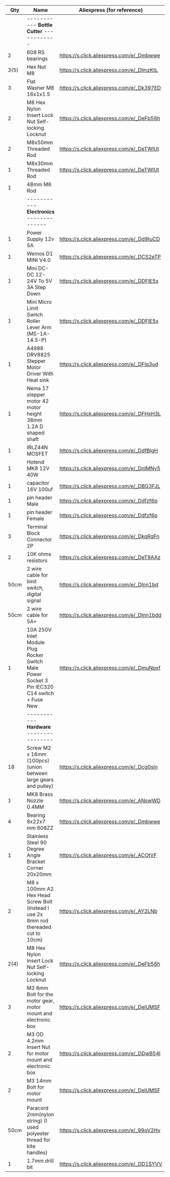 | Qty    | Name                                                                                          | Aliexpress (for reference)                 |
| ------ | --------------------------------------------------------------------------------------------- | ------------------------------------------ |
|        | ----------- **Bottle Cutter** ------------ |  |
| 2      | 608 RS bearings                                                                               | https://s.click.aliexpress.com/e/_Dmbwwe   |
| 3(5)   | Hex Nut M8                                                                                    | https://s.click.aliexpress.com/e/_DlmzKtL  |
| 3      | Flat Washer M8 16x1x1.5                                                                       | https://s.click.aliexpress.com/e/_Dk397ED  |
| 2      | M8 Hex Nylon Insert Lock Nut Self-locking Locknut                                             | https://s.click.aliexpress.com/e/_DeFb56h  |
| 2      | M8x50mm Threaded Rod                                                                          | https://s.click.aliexpress.com/e/_DeTWIUt  |
| 1      | M8x30mm Threaded Rod                                                                          | https://s.click.aliexpress.com/e/_DeTWIUt  |
| 1      | 48mm M6 Rod
|        | ----------- **Electronics** -------------- |  |
| 1      | Power Supply 12v 5A                                                                           | https://s.click.aliexpress.com/e/_Dd9tuCD  |
| 1      | Wemos D1 MINI V4.0                                                                            | https://s.click.aliexpress.com/e/_DCS2eTP  |
| 1      | Mini DC-DC 12-24V To 5V 3A Step Down                                                          | https://s.click.aliexpress.com/e/_DDFlE5x  |
| 1      | Mini Micro Limit Switch Roller Lever Arm  (MS-1A-14.5-P)                                      | https://s.click.aliexpress.com/e/_DDFlE5x  |
| 1      | A4988 DRV8825 Stepper Motor Driver With Heat sink                                             | https://s.click.aliexpress.com/e/_DFlq3ud  |
| 1      | Nema 17 stepper motor 42 motor height 38mm 1.2A D shaped shaft                                | https://s.click.aliexpress.com/e/_DFHxH3L  |
| 1      | IRLZ44N MOSFET                                                                                | https://s.click.aliexpress.com/e/_DdfBlgH  |
| 1      | Hotend MK8 12V 40W                                                                            | https://s.click.aliexpress.com/e/_DnlMNy5  |
| 1      | capacitor 16V 100uf                                                                           | https://s.click.aliexpress.com/e/_DBG3FJL  |
| 1      | pin header Male                                                                               | https://s.click.aliexpress.com/e/_Ddfzf6p  |
| 1      | pin header Female                                                                             | https://s.click.aliexpress.com/e/_Ddfzf6p  |
| 3      | Terminal Block Connector 2P                                                                   | https://s.click.aliexpress.com/e/_DkqRgFn  |
| 2      | 10K ohms resistors                                                                            | https://s.click.aliexpress.com/e/_DeT9AAz  |
| 50cm   | 2 wire cable for limit switch, digital signal                                                 | https://s.click.aliexpress.com/e/_Dlnn1bd  |
| 50cm   | 2 wire cable for 5A+                                                                          | https://s.click.aliexpress.com/e/_Dlnn1bdd |
| 1      | 10A 250V Inlet Module Plug Rocker Switch Male Power Socket 3 Pin IEC320 C14 switch + Fuse New | https://s.click.aliexpress.com/e/_DmuNpxf  |
|        | ----------- **Hardware** ---------------- |  |
| 18     | Screw M2 x 16mm (100pcs) (union between large gears and pulley)                               | https://s.click.aliexpress.com/e/_Dcg0sln  |
| 1      | MK8 Brass Nozzle 0.4MM                                                                        | https://s.click.aliexpress.com/e/_ANswWD   |
| 4      | Bearing 8x22x7 mm 608ZZ                                                                       | https://s.click.aliexpress.com/e/_Dmbwwe  |
| 1      | Stainless Steel 90 Degree Angle Bracket Corner 20x20mm                                        | https://s.click.aliexpress.com/e/_ACOtVF   |
| 2      | M8 x 100mm A2 Hex Head Screw Bolt (instead I use 2x 8mm rod thereaded cut to 10cm)            | https://s.click.aliexpress.com/e/_AY2LNb   |
| 2(4)   | M8 Hex Nylon Insert Lock Nut Self-locking Locknut                                             | https://s.click.aliexpress.com/e/_DeFb56h   |
| 3      | M3 8mm Bolt for the motor gear, motor mount and electronic box                                | https://s.click.aliexpress.com/e/_DelUMSF  |
| 2      | M3 OD 4.2mm Insert Nut for motor mount and electronic box                                     | https://s.click.aliexpress.com/e/_DDwB54l  |
| 2      | M3 14mm Bolt for motor mount                                                                  | https://s.click.aliexpress.com/e/_DelUMSF  |
| 50cm   | Paracord 2mm(nylon string) (I used polyester thread for kite handles)                         | https://s.click.aliexpress.com/e/_99oV2Hv  |
| 1      | 1.7mm drill bit                                                                               | https://s.click.aliexpress.com/e/_DD1SYVV  |
